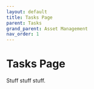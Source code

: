 ```yaml
---
layout: default
title: Tasks Page
parent: Tasks
grand_parent: Asset Management
nav_order: 1
---
```


# Tasks Page

Stuff stuff stuff.
